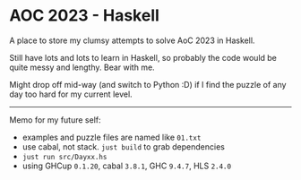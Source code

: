 # AOC 2023 - Haskell

A place to store my clumsy attempts to solve AoC 2023 in Haskell.



Still have lots and lots to learn in Haskell, 
so probably the code would be quite messy and lengthy. Bear with me.

Might drop off mid-way (and switch to Python :D) if I find the puzzle of any day too hard for my current level.




---

Memo for my future self: 
 - examples and puzzle files are named like `01.txt`
 - use cabal, not stack. `just build` to grab dependencies
 - `just run src/Dayxx.hs`
 - using GHCup `0.1.20`, cabal `3.8.1`, GHC `9.4.7`, HLS `2.4.0`

